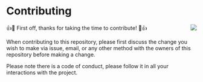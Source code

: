 # Contributing

<img 
align=right 
src="https://lh3.googleusercontent.com/proxy/o57gmu6LFqNDeS7XEZoHOqxsXJta2aNFabcuAoM47xxajjqKxbkFtFyNTRS_fkrePdcqhZso_0nZxXN8CWUczREba5UbzwBeRLzHTfL-F6gSAvo">
:+1::tada: First off, thanks for taking the time to contribute! :tada::+1:

When contributing to this repository, please first discuss the change you wish to make via issue,
email, or any other method with the owners of this repository before making a change. 

Please note there is a code of conduct, please follow it in all your interactions with the project.
